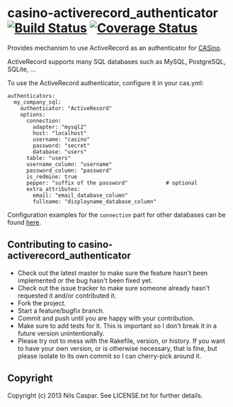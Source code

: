 # casino-activerecord_authenticator [![Build Status](https://travis-ci.org/rbCAS/casino-activerecord_authenticator.png?branch=master)](https://travis-ci.org/rbCAS/casino-activerecord_authenticator) [![Coverage Status](https://coveralls.io/repos/rbCAS/casino-activerecord_authenticator/badge.png)](https://coveralls.io/r/rbCAS/casino-activerecord_authenticator)

Provides mechanism to use ActiveRecord as an authenticator for [CASino](https://github.com/rbCAS/CASino).

ActiveRecord supports many SQL databases such as MySQL, PostgreSQL, SQLite, ...

To use the ActiveRecord authenticator, configure it in your cas.yml:

    authenticators:
      my_company_sql:
        authenticator: "ActiveRecord"
        options:
          connection:
            adapter: "mysql2"
            host: "localhost"
            username: "casino"
            password: "secret"
            database: "users"
          table: "users"
          username_column: "username"
          password_column: "password"
          is_redmine: true          
          pepper: "suffix of the password"            # optional
          extra_attributes:
            email: "email_database_column"
            fullname: "displayname_database_column"

Configuration examples for the `connection` part for other databases can be found [here](https://gist.github.com/erichurst/961978).

## Contributing to casino-activerecord_authenticator

* Check out the latest master to make sure the feature hasn't been implemented or the bug hasn't been fixed yet.
* Check out the issue tracker to make sure someone already hasn't requested it and/or contributed it.
* Fork the project.
* Start a feature/bugfix branch.
* Commit and push until you are happy with your contribution.
* Make sure to add tests for it. This is important so I don't break it in a future version unintentionally.
* Please try not to mess with the Rakefile, version, or history. If you want to have your own version, or is otherwise necessary, that is fine, but please isolate to its own commit so I can cherry-pick around it.

## Copyright

Copyright (c) 2013 Nils Caspar. See LICENSE.txt
for further details.

